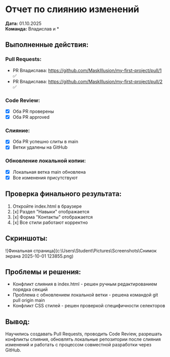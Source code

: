 # Отчет по слиянию изменений

**Дата:** 01.10.2025  
**Команда:** Владислав и *

## Выполненные действия:

### Pull Requests:
- PR Владислава: https://github.com/MaskIllusion/my-first-project/pull/1 ✅
- PR Владислава: https://github.com/MaskIllusion/my-first-project/pull/2 ✅

### Code Review:
- [x] Оба PR проверены
- [x] Оба PR approved

### Слияние:
- [x] Оба PR успешно слиты в main
- [x] Ветки удалены на GitHub

### Обновление локальной копии:
- [x] Локальная ветка main обновлена 
- [x] Все изменения присутствуют

## Проверка финального результата:
1. Откройте index.html в браузере
2. [x] Раздел "Навыки" отображается
3. [x] Форма "Контакты" отображается
4. [x] Все стили работают корректно

## Скриншоты:
![Финальная страница](c:\Users\Student\Pictures\Screenshots\Снимок экрана 2025-10-01 123855.png)

## Проблемы и решения:
- Конфликт слияния в index.html - решен ручным редактированием порядка секций
- Проблема с обновлением локальной ветки - решена командой git pull origin main
- Конфликт CSS стилей - решен проверкой специфичности селекторов

## Вывод:
Научились создавать Pull Requests, проводить Code Review, разрешать конфликты слияния, обновлять локальные репозитории после слияния изменений и работать с процессом совместной разработки через GitHub.
